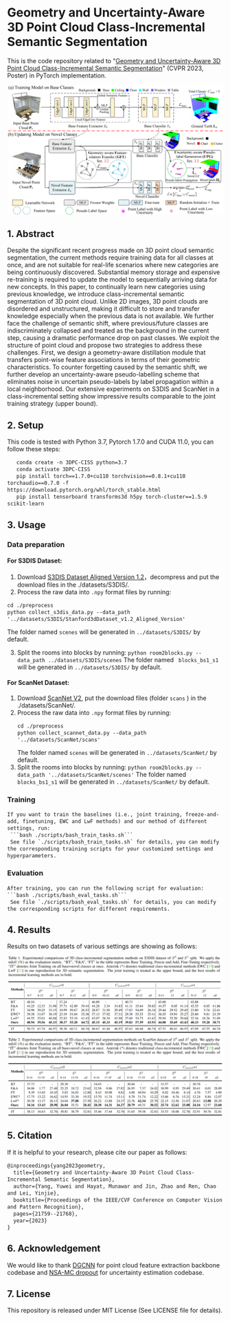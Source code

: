 # Geometry and Uncertainty-Aware 3D Point Cloud Class-Incremental Semantic Segmentation
This is the code repository related to "[Geometry and Uncertainty-Aware 3D Point Cloud Class-Incremental Semantic Segmentation](https://openaccess.thecvf.com/content/CVPR2023/html/Yang_Geometry_and_Uncertainty-Aware_3D_Point_Cloud_Class-Incremental_Semantic_Segmentation_CVPR_2023_paper.html)" (CVPR 2023, Poster) in PyTorch implementation.

![teaser](framework.png)

## 1. Abstract
Despite the significant recent progress made on 3D point cloud semantic segmentation, the current methods require training data for all classes at once, and are not suitable for real-life scenarios where new categories are being continuously discovered. Substantial memory storage and expensive re-training is required to update the model to sequentially arriving data for new concepts. In this paper, to continually learn new categories using previous knowledge, we introduce class-incremental semantic segmentation of 3D point cloud. Unlike 2D images, 3D point clouds are disordered and unstructured, making it difficult to store and transfer knowledge especially when the previous data is not available. We further face the challenge of semantic shift, where previous/future classes are indiscriminately collapsed and treated as the background in the current step, causing a dramatic performance drop on past classes. We exploit the structure of point cloud and propose two strategies to address these challenges. First, we design a geometry-aware distillation module that transfers point-wise feature associations in terms of their geometric characteristics. To counter forgetting caused by the semantic shift, we further develop an uncertainty-aware pseudo-labelling scheme that eliminates noise in uncertain pseudo-labels by label propagation within a local neighborhood. Our extensive experiments on S3DIS and ScanNet in a class-incremental setting show impressive results comparable to the joint training strategy (upper bound). 


## 2. Setup
This code is tested with Python 3.7, Pytorch 1.7.0 and CUDA 11.0, you can follow these steps:
```
   conda create -n 3DPC-CISS python=3.7
   conda activate 3DPC-CISS
   pip install torch==1.7.0+cu110 torchvision==0.8.1+cu110 torchaudio==0.7.0 -f https://download.pytorch.org/whl/torch_stable.html
   pip install tensorboard transforms3d h5py torch-cluster==1.5.9 scikit-learn 
```

## 3. Usage
### Data preparation
#### For S3DIS Dataset:
1.  Download [S3DIS Dataset Aligned Version 1.2](http://buildingparser.stanford.edu/dataset.html)，decompress and put the download files in the ./datasets/S3DIS/.
2.  Process the raw data into `.npy` format files by running:
   ```
   cd ./preprocess
   python collect_s3dis_data.py --data_path '../datasets/S3DIS/Stanford3dDataset_v1.2_Aligned_Version'
   ```
   The  folder named `scenes` will be generated in `../datasets/S3DIS/` by default.

3. Split the rooms into blocks by running:
    ```python room2blocks.py --data_path ../datasets/S3DIS/scenes```
   The folder named  ` blocks_bs1_s1` will be generated in `../datasets/S3DIS/` by default.

#### For ScanNet Dataset:
1. Download [ScanNet V2](http://www.scan-net.org/), put the download files (folder `scans` ) in the ./datasets/ScanNet/.
2.  Process the raw data into `.npy` format files by running:
    ```
    cd ./preprocess
    python collect_scannet_data.py --data_path '../datasets/ScanNet/scans'
    ```
    The folder named `scenes` will be generated in `../datasets/ScanNet/` by default.
3. Split the rooms into blocks by running:
    ```python room2blocks.py --data_path '../datasets/ScanNet/scenes'```
    The folder named `blocks_bs1_s1` will be generated in `../datasets/ScanNet/` by default.

### Training
    If you want to train the baselines (i.e., joint training, freeze-and-add, finetuning, EWC and LwF methods) and our method of different settings, run:
     ```bash ./scripts/bash_train_tasks.sh```
     See file `./scripts/bash_train_tasks.sh` for details, you can modify the corresponding training scripts for your customized settings and hyperparameters.

### Evaluation
    After training, you can run the following script for evaluation:
    ```bash ./scripts/bash_eval_tasks.sh```
     See file `./scripts/bash_eval_tasks.sh` for details, you can modify the corresponding scripts for different requirements.

## 4. Results
Results on two datasets of various settings are showing as follows:
<p align='center'>
  <img src='results.png' width="1000px">
</p>

## 5. Citation
If it is helpful to your research, please cite our paper as follows:

    @inproceedings{yang2023geometry,
      title={Geometry and Uncertainty-Aware 3D Point Cloud Class-Incremental Semantic Segmentation},
      author={Yang, Yuwei and Hayat, Munawar and Jin, Zhao and Ren, Chao and Lei, Yinjie},
      booktitle={Proceedings of the IEEE/CVF Conference on Computer Vision and Pattern Recognition},
      pages={21759--21768},
      year={2023}
    }

## 6. Acknowledgement
We would like to thank [DGCNN](https://github.com/WangYueFt/dgcnn/tree/master/pytorch) for point cloud feature extraction backbone codebase and [NSA-MC dropout](https://github.com/chaoqi7/Uncertainty_Estimation_PCSS) for uncertainty estimation codebase. 

## 7. License
This repository is released under MIT License (See LICENSE file for details).
